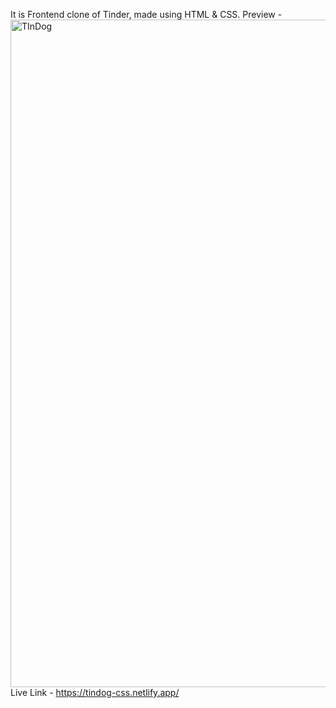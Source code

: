 It is Frontend clone of Tinder, made using HTML & CSS.
Preview -
<img width="1068" alt="TInDog" src="https://github.com/AmitPandey31/Tindog/assets/88220698/4f64c442-829c-4bb2-91ee-337765881a87">
Live Link - https://tindog-css.netlify.app/
